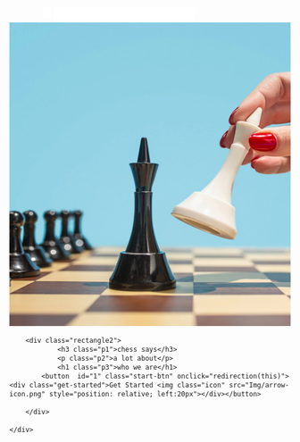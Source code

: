 <!DOCTYPE html>
<html lang="en">
<head>
   <meta charset="UTF-8">
   <meta http-equiv="X-UA-Compatible" content="IE=edge">
   <meta name="viewport" content="width=device-width, initial-scale=1.0">
   <title>getstarted</title>

   <link rel="stylesheet" href="style.css">
</head>

<body>
    <script src="app.js"></script>
    <div class="container-1">
        <div class="content">
            <div class="rectangle1">
                <div class="logo" style="position:relative; left:60px;">
                    <img src="Img/Vector.png" style="position:relative; bottom:5px;" alt="">
                    <img src="Img/Redberry-Knight-Cup.png" alt="">
                </div>
            </div>
            <div class="img-1">
                <img src="Img/Landing page- scrolling photo.png"  style="width:923px;" alt="">
            </div>
        </div>
                
        <div class="rectangle2">
                <h3 class="p1">chess says</h3>
                <p class="p2">a lot about</p>
                <h1 class="p3">who we are</h1>
            <button  id="1" class="start-btn" onclick="redirection(this)"><div class="get-started">Get Started <img class="icon" src="Img/arrow-icon.png" style="position: relative; left:20px"></div></button>
 
        </div>

    </div>


</body>
</html>
